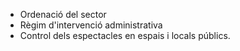 - Ordenació del sector
- Règim d'intervenció administrativa
- Control dels espectacles en espais i locals públics.